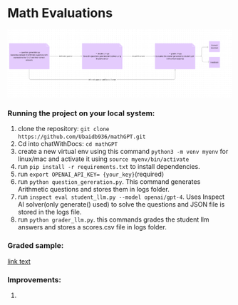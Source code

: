 # Math Evaluations

![Cute kitten](https://github.com/Ubaidb936/mathGPT/blob/main/arch.png)


### Running the project on your local system:

1. clone the repository: `git clone https://github.com/Ubaidb936/mathGPT.git`
2. Cd into chatWithDocs:  `cd mathGPT`
3. create a new virtual env using this command `python3 -m venv myenv` for linux/mac and activate it using `source myenv/bin/activate`
4. run `pip install -r requirements.txt` to install dependencies.
5. run `export OPENAI_API_KEY= {your_key}`(required)
6. run `python question_gereration.py`. This command generates Arithmetic questions and stores them in logs folder.
7. run `inspect eval student_llm.py --model openai/gpt-4`. Uses Inspect AI solver(only generate() used) to solve the questions and JSON file is stored in the logs file.
8. run `python grader_llm.py`. this commands grades the student llm answers and stores a scores.csv file in logs folder.
   
### Graded sample:
[link text](https://huggingface.co/datasets/Ubaidbhat/evaluations?row=1)


### Improvements:
1. 
